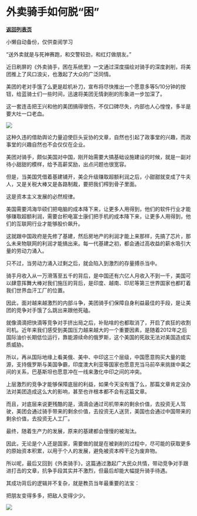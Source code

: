 # 外卖骑手如何脱“困”

[**返回列表页**](/gzh/政事堂2019)

小懒自动备份，仅供查阅学习

“送外卖就是与死神赛跑，和交警较劲，和红灯做朋友。”

  

近日刷屏的《外卖骑手，困在系统里》一文通过深度描绘对骑手的深度剥削，将美团推上了风口浪尖，也激起了大众的广泛同情。

  

美团的老对手饿了么更是趁机补刀，宣布将尽快推出一个愿意多等5/10分钟的按钮，给蓝骑士们一些时间，迅速将美团无情剥削的形象进一步加深了。

  

这一套连击把王兴和他的美团搞得很伤，不仅口碑尽失，内部也人心惶惶，多半是要大吐一口老血。  

  

![](https://mmbiz.qpic.cn/mmbiz_jpg/rxhS23yu8cO60wVwLk9TVOJl4KngRT4W6xDmwQ90Wnj8rLkM2NZXrCyNKEiciawxf9XiaR3IFjFfGf8WQCmqDxCcg/640?wx_fmt=jpeg)

  

这种久违的借助舆论力量迫使巨头妥协的文章，自然也引起了政事堂的兴趣，而政事堂的兴趣自然也不会仅仅在企业。

  

美团对骑手，颇似美国对中国，刚开始需要大搞基础设施建设的时候，就是一副对待小甜甜的模样，给予高薪奖励，出点问题也很宽容。

  

但是，当美国凭借着基建铺开，美企升级赚取超额利润之后，小甜甜就变成了牛夫人，又是关税大棒又是各路制裁，要把我们榨到骨子里面。  

  

这是资本主义发展的必然规律。

  

美国需要鸿海华硕们把电脑的成本降下来，让更多人用得到，他们的软件行业才能够赚取超额利润，需要台积电富士康们把手机的成本降下来，让更多人用得到，他们的互联网行业才能够股价飙升。  

  

这就跟中国政府是先修了基建，然后房地产的利润才能上来那样，先搞了芯片，那么未来物联网的利润才能搞出来。每一代基建之初，都会通过高收益的薪水吸引大量的劳动力涌入。

  

只不过，当劳动力涌入过剩之后，就会陷入到激烈的存量搏杀当中。  

  

骑手月收入从一万滑落至五千的背后，是中国还有六亿人月收入不到一千，美国可以肆意挥舞大棒对我们施压的背后，是印度、越南、印尼等第三世界国家也都盯着我们世界血汗工厂的位置。

  

因此，面对越来越激烈的内部斗争，美团骑手们保障自身利益最佳的手段，是让美团的竞争对手饿了么跳出来跟他死磕。

  

就像滴滴把快滴等竞争对手挤出局之后，补贴啥的也都取消了，开启了疯狂的收割司机。近年来我们感受到美国压力越来越大的一个重要因素，是随着2012年之后国际油价长期低位运行，靠能源续命的俄罗斯，这个美国的死敌无法对美国造成实质威胁。

  

所以，再从国际地缘上看美俄、美中、中印这三个层级，中国愿意购买大量的能源，支持俄罗斯与美国争霸，印度澳大利亚等国家也愿意充当马前卒来挑拨中美之间的关系，巴基斯坦也愿意冲在一线来激化中印之间的冲突。

  

上层激烈的竞争才能够保障底层的利益，如果今天没有饿了么，那篇文章肯定没办法对美团造成这么大的影响，甚至也许根本都不会有这篇文章。  

  

而且，对底层来说更残酷的是，滴滴会通过司机带来的剩余价值，去投资无人驾驶，美团会通过骑手带来的剩余价值，去投资无人送货，美国也会通过中国带来的剩余价值，去投资无人工厂。

  

最终，随着生产力的发展，原来的基建都会慢慢的被淘汰。

  

因此，无论是个人还是国家，需要做的就是在被剥削的过程中，尽可能的获取更多的原始资本积累，以用于个人的发展，避免被资本榨干沦为废弃物。  

  

所以呢，最后又回到《外卖骑手》，这篇通过激起广大民众共情，带动竞争对手跟进打击的文章，抗争手段其实并不激烈，但最后却能大幅提升骑手待遇。

  

其成功背后的逻辑并不复杂，就是教员当年最重要的法宝：

  

把朋友变得多多，把敌人变得少少。

  

![](https://mmbiz.qpic.cn/mmbiz_jpg/rxhS23yu8cPp0iaKAfe0ZsWfgGcY72o9Nror8TicrtnlDsqzY7y4Kum4fM3X0FMEGlbvm9HvZUiaETSnLt4DHNLbQ/640?wx_fmt=jpeg)


